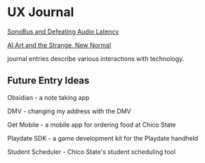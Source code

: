 # UX Journal 

[SonoBus and Defeating Audio Latency](sonobus.md)

[AI Art and the Strange, New Normal](ai_art.md)

journal entries describe various interactions with technology. 

## Future Entry Ideas

Obsidian - a note taking app

DMV - changing my address with the DMV 

Get Mobile - a mobile app for ordering food at Chico State

Playdate SDK - a game development kit for the Playdate handheld

Student Scheduler - Chico State's student scheduling tool
